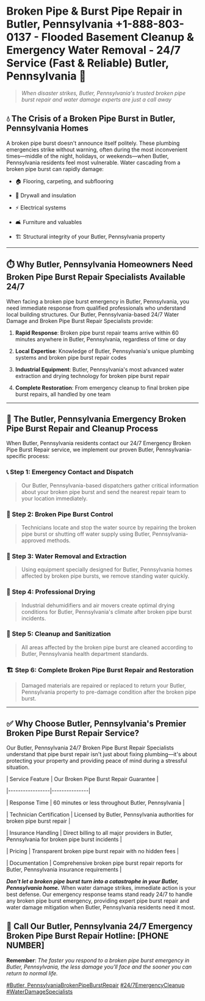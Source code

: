 # Broken Pipe & Burst Pipe Repair in Butler, Pennsylvania +1-888-803-0137 - Flooded Basement Cleanup & Emergency Water Removal - 24/7 Service (Fast & Reliable) Butler, Pennsylvania 🚨

> *When disaster strikes, Butler, Pennsylvania's trusted broken pipe burst repair and water damage experts are just a call away*

## 💧 The Crisis of a Broken Pipe Burst in Butler, Pennsylvania Homes

A broken pipe burst doesn't announce itself politely. These plumbing emergencies strike without warning, often during the most inconvenient times—middle of the night, holidays, or weekends—when Butler, Pennsylvania residents feel most vulnerable. Water cascading from a broken pipe burst can rapidly damage:

* 🏠 Flooring, carpeting, and subflooring
* 🧱 Drywall and insulation
* ⚡ Electrical systems
* 🛋️ Furniture and valuables
* 🏗️ Structural integrity of your Butler, Pennsylvania property

---

## ⏱️ Why Butler, Pennsylvania Homeowners Need Broken Pipe Burst Repair Specialists Available 24/7

When facing a broken pipe burst emergency in Butler, Pennsylvania, you need immediate response from qualified professionals who understand local building structures. Our Butler, Pennsylvania-based 24/7 Water Damage and Broken Pipe Burst Repair Specialists provide:

1. **Rapid Response**: Broken pipe burst repair teams arrive within 60 minutes anywhere in Butler, Pennsylvania, regardless of time or day
2. **Local Expertise**: Knowledge of Butler, Pennsylvania's unique plumbing systems and broken pipe burst repair codes
3. **Industrial Equipment**: Butler, Pennsylvania's most advanced water extraction and drying technology for broken pipe burst repair
4. **Complete Restoration**: From emergency cleanup to final broken pipe burst repairs, all handled by one team

---

## 🔧 The Butler, Pennsylvania Emergency Broken Pipe Burst Repair and Cleanup Process

When Butler, Pennsylvania residents contact our 24/7 Emergency Broken Pipe Burst Repair service, we implement our proven Butler, Pennsylvania-specific process:

### 📞 Step 1: Emergency Contact and Dispatch
> Our Butler, Pennsylvania-based dispatchers gather critical information about your broken pipe burst and send the nearest repair team to your location immediately.

### 🚿 Step 2: Broken Pipe Burst Control
> Technicians locate and stop the water source by repairing the broken pipe burst or shutting off water supply using Butler, Pennsylvania-approved methods.

### 🌊 Step 3: Water Removal and Extraction
> Using equipment specially designed for Butler, Pennsylvania homes affected by broken pipe bursts, we remove standing water quickly.

### 💨 Step 4: Professional Drying
> Industrial dehumidifiers and air movers create optimal drying conditions for Butler, Pennsylvania's climate after broken pipe burst incidents.

### 🧼 Step 5: Cleanup and Sanitization
> All areas affected by the broken pipe burst are cleaned according to Butler, Pennsylvania health department standards.

### 🏗️ Step 6: Complete Broken Pipe Burst Repair and Restoration
> Damaged materials are repaired or replaced to return your Butler, Pennsylvania property to pre-damage condition after the broken pipe burst.

---

## ✅ Why Choose Butler, Pennsylvania's Premier Broken Pipe Burst Repair Service?

Our Butler, Pennsylvania 24/7 Broken Pipe Burst Repair Specialists understand that pipe burst repair isn't just about fixing plumbing—it's about protecting your property and providing peace of mind during a stressful situation.

| Service Feature | Our Broken Pipe Burst Repair Guarantee |
|-----------------|---------------|
| Response Time | 60 minutes or less throughout Butler, Pennsylvania |
| Technician Certification | Licensed by Butler, Pennsylvania authorities for broken pipe burst repair |
| Insurance Handling | Direct billing to all major providers in Butler, Pennsylvania for broken pipe burst incidents |
| Pricing | Transparent broken pipe burst repair with no hidden fees |
| Documentation | Comprehensive broken pipe burst repair reports for Butler, Pennsylvania insurance requirements |

***Don't let a broken pipe burst turn into a catastrophe in your Butler, Pennsylvania home.*** When water damage strikes, immediate action is your best defense. Our emergency response teams stand ready 24/7 to handle any broken pipe burst emergency, providing expert pipe burst repair and water damage mitigation when Butler, Pennsylvania residents need it most.

## 📱 Call Our Butler, Pennsylvania 24/7 Emergency Broken Pipe Burst Repair Hotline: [PHONE NUMBER]

**Remember**: *The faster you respond to a broken pipe burst emergency in Butler, Pennsylvania, the less damage you'll face and the sooner you can return to normal life.*

[#Butler, PennsylvaniaBrokenPipeBurstRepair](#) [#24/7EmergencyCleanup](#) [#WaterDamageSpecialists](#)